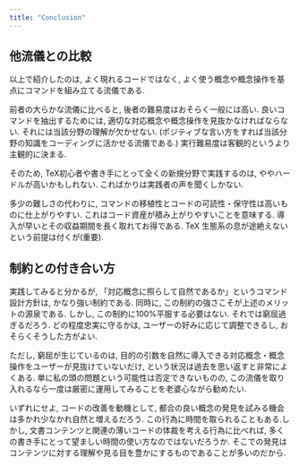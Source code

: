 ```yaml
---
title: "Conclusion"
---
```


## 他流儀との比較

以上で紹介したのは, よく現れるコードではなく, よく使う概念や概念操作を基点にコマンドを組み立てる流儀である.

前者の大らかな流儀に比べると, 後者の難易度はおそらく一般には高い. 良いコマンドを抽出するためには, 適切な対応概念や概念操作を見抜かなければならない. それには当該分野の理解が欠かせない. (ポジティブな言い方をすれば当該分野の知識をコーディングに活かせる流儀である.) 実行難易度は客観的というより主観的に決まる.

そのため, TeX初心者や書き手にとって全くの新規分野で実践するのは, ややハードルが高いかもしれない. こればかりは実践者の声を聞くしかない.

多少の難しさの代わりに, コマンドの移植性とコードの可読性・保守性は高いものに仕上がりやすい. これはコード資産が積み上がりやすいことを意味する. 導入が早いとその収益期間を長く取れてお得である. TeX 生態系の息が途絶えないという前提は付くが(重要).

## 制約との付き合い方

実践してみると分かるが, 「対応概念に照らして自然であるか」というコマンド設計方針は, かなり強い制約である. 同時に, この制約の強さこそが上述のメリットの源泉である. しかし, この制約に100%平服する必要はない. それでは窮屈過ぎるだろう. どの程度忠実に守るかは, ユーザーの好みに応じて調整できるし, おそらくそうした方がよい.

ただし, 窮屈が生じているのは, 目的の引数を自然に導入できる対応概念・概念操作をユーザーが見抜けていないだけ, という状況は過去を思い返すと非常によくある. 単に私の頭の問題という可能性は否定できないものの, この流儀を取り入れるなら一度は厳密に運用してみることを老婆心ながら勧めたい.

いずれにせよ, コードの改善を動機として, 都合の良い概念の発見を試みる機会は多かれ少なかれ自然と増えるだろう. この行為に時間を取られることもある.しかし, 文書コンテンツと関連の薄いコードの体裁を考える行為に比べれば, 多くの書き手にとって望ましい時間の使い方なのではないだろうか. そこでの発見はコンテンツに対する理解や見る目を豊かにするものであることが多いのだから.
